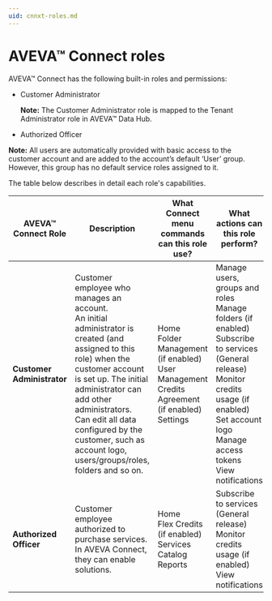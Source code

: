 ```yaml
---
uid: cnnxt-roles.md
---
```


# AVEVA™ Connect roles

AVEVA™ Connect has the following built-in roles and permissions:

- Customer Administrator

  **Note:** The Customer Administrator role is mapped to the Tenant Administrator role in AVEVA™ Data Hub.

-  Authorized Officer

**Note:** All users are automatically provided with basic access to the customer account and are added to the account’s default ‘User’ group. However, this group has no default service roles assigned to it.

The table below describes in detail each role's capabilities. 

| AVEVA™ Connect Role | Description | What Connect menu commands can this role use? | What actions can this role perform? |
| ------------- | ----------------- | ------------- | ----------------- |
| **Customer Administrator** |	Customer employee who manages an account.<br> An initial administrator is created (and assigned to this role) when the customer account is set up. The initial administrator can add other administrators.<br> Can edit all data configured by the customer, such as account logo, users/groups/roles, folders and so on. </br> | Home <br> Folder Management (if enabled) <br> User Management <br> Credits Agreement (if enabled) <br> Settings </br> | Manage users, groups and roles <br> Manage folders (if enabled) <br> Subscribe to services (General release) <br> Monitor credits usage (if enabled) <br> Set account logo <br> Manage access tokens <br> View notifications </br> |
| **Authorized Officer** | Customer employee authorized to purchase services. <br> In AVEVA Connect, they can enable solutions. </br> | Home <br> Flex Credits (if enabled) <br> Services Catalog <br> Reports </br> | Subscribe to services (General release) <br> Monitor credits usage (if enabled) <br> View notifications </br> |

